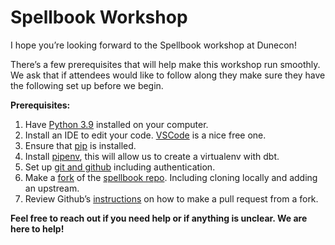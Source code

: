 # Spellbook Workshop

I hope you’re looking forward to the Spellbook workshop at Dunecon!

There’s a few prerequisites that will help make this workshop run smoothly. We ask that if attendees would like to follow along they make sure they have the following set up before we begin.

**Prerequisites:**

1. Have [Python 3.9](https://realpython.com/installing-python/) installed on your computer.&#x20;
2. Install an IDE to edit your code. [VSCode](https://code.visualstudio.com/) is a nice free one.&#x20;
3. Ensure that [pip](https://pip.pypa.io/en/stable/installation/) is installed.&#x20;
4. Install [pipenv](https://pypi.org/project/pipenv/), this will allow us to create a virtualenv with dbt.&#x20;
5. Set up [git and github](https://docs.github.com/en/get-started/quickstart/set-up-git) including authentication.&#x20;
6. Make a [fork](https://docs.github.com/en/get-started/quickstart/fork-a-repo) of the [spellbook repo](https://github.com/duneanalytics/spellbook). Including cloning locally and adding an upstream.&#x20;
7. Review Github’s [instructions](https://docs.github.com/en/pull-requests/collaborating-with-pull-requests/proposing-changes-to-your-work-with-pull-requests/creating-a-pull-request-from-a-fork) on how to make a pull request from a fork.&#x20;



**Feel free to reach out if you need help or if anything is unclear. We are here to help!**&#x20;
